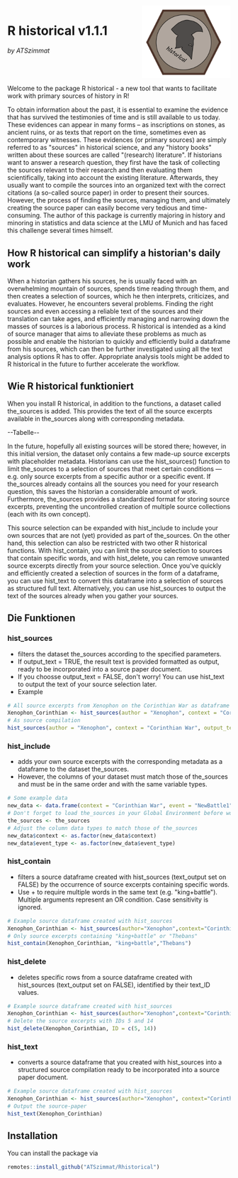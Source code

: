 <div style="overflow: hidden;">
  <img src="images/Logo_historical_end.jpg" width="200" style="float: right; margin-left: 20px;">
  <h1>R historical v1.1.1</h1> 
  <p><em>by ATSzimmat</em></p>
</div>

Welcome to the package R historical - a new tool that wants to facilitate work with primary sources of history in R!

To obtain information about the past, it is essential to examine the evidence that has survived the testimonies of time and is still available to us today. These evidences can appear in many forms – as inscriptions on stones, as ancient ruins, or as texts that report on the time, sometimes even as contemporary witnesses. These evidences (or primary sources) are simply referred to as "sources" in historical science, and any "history books" written about these sources are called "(research) literature".
If historians want to answer a research question, they first have the task of collecting the sources relevant to their research and then evaluating them scientifically, taking into account the existing literature. Afterwards, they usually want to compile the sources into an organized text with the correct citations (a so-called source paper) in order to present their sources. However, the process of finding the sources, managing them, and ultimately creating the source paper can easily become very tedious and time-consuming. The author of this package is currently majoring in history and minoring in statistics and data science at the LMU of Munich and has faced this challenge several times himself.

## How R historical can simplify a historian's daily work
When a historian gathers his sources, he is usually faced with an overwhelming mountain of sources, spends time reading through them, and then creates a selection of sources, which he then interprets, criticizes, and evaluates. However, he encounters several problems. Finding the right sources and even accessing a reliable text of the sources and their translation can take ages, and efficiently managing and narrowing down the masses of sources is a laborious process.
R historical is intended as a kind of source manager that aims to alleviate these problems as much as possible and enable the historian to quickly and efficiently build a dataframe from his sources, which can then be further investigated using all the text analysis options R has to offer. Appropriate analysis tools might be added to R historical in the future to further accelerate the workflow.
## Wie R historical funktioniert
When you install R historical, in addition to the functions, a dataset called the_sources is added. This provides the text of all the source excerpts available in the_sources along with corresponding metadata.

--Tabelle--

In the future, hopefully all existing sources will be stored there; however, in this initial version, the dataset only contains a few made-up source excerpts with placeholder metadata. Historians can use the hist_sources() function to limit the_sources to a selection of sources that meet certain conditions — e.g. only source excerpts from a specific author or a specific event. If the_sources already contains all the sources you need for your research question, this saves the historian a considerable amount of work. Furthermore, the_sources provides a standardized format for storing source excerpts, preventing the uncontrolled creation of multiple source collections (each with its own concept).

This source selection can be expanded with hist_include to include your own sources that are not (yet) provided as part of the_sources. On the other hand, this selection can also be restricted with two other R historical functions. With hist_contain, you can limit the source selection to sources that contain specific words, and with hist_delete, you can remove unwanted source excerpts directly from your source selection.
Once you've quickly and efficiently created a selection of sources in the form of a dataframe, you can use hist_text to convert this dataframe into a selection of sources as structured full text. Alternatively, you can use hist_sources to output the text of the sources already when you gather your sources.

## Die Funktionen
### hist_sources
- filters the dataset the_sources according to the specified parameters.
- If output_text = TRUE, the result text is provided formatted as output, ready to be incorporated into a source paper document.
- If you choosse output_text = FALSE, don't worry! You can use hist_text to output the text of your source selection later.
- Example
```r
# All source excerpts from Xenophon on the Corinthian War as dataframe
Xenophon_Corinthian <- hist_sources(author = "Xenophon", context = "Corinthian War", output_text = FALSE)
# As source compilation
hist_sources(author = "Xenophon", context = "Corinthian War", output_text = TRUE)
```
### hist_include
- adds your own source excerpts with the corresponding metadata as a dataframe to the dataset the_sources.
- However, the columns of your dataset must match those of the_sources and must be in the same order and with the same variable types.
```r
# Some example data
new_data <- data.frame(context = "Corinthian War", event = "NewBattle1", author = "Plutarch", work = "Work3", citation = "NewCitation6", text_ID = 15, text = "The fleets clashed near Cnidus.", event_type = "battle", stringsAsFactors = FALSE)
# Don't forget to load the_sources in your Global Environment before working with hist_include
the_sources <- the_sources
# Adjust the column data types to match those of the_sources
new_data$context <- as.factor(new_data$context)
new_data$event_type <- as.factor(new_data$event_type)
```
### hist_contain
- filters a source dataframe created with hist_sources (text_output set on FALSE) by the occurrence of source excerpts containing specific words.
- Use + to require multiple words in the same text (e.g. "king+battle"). Multiple arguments represent an OR condition. Case sensitivity is ignored.
```r
# Example source dataframe created with hist_sources
Xenophon_Corinthian <- hist_sources(author="Xenophon",context="Corinthian War", output_text = FALSE)
# Only source excerpts containing "king+battle" or "Thebans"
hist_contain(Xenophon_Corinthian, "king+battle","Thebans")
```
### hist_delete
- deletes specific rows from a source dataframe created with hist_sources (text_output set on FALSE), identified by their text_ID values.
```r
# Example source dataframe created with hist_sources
Xenophon_Corinthian <- hist_sources(author="Xenophon",context="Corinthian War", output_text = FALSE)
# Delete the source excerpts with IDs 5 and 14
hist_delete(Xenophon_Corinthian, ID = c(5, 14))
```
### hist_text
- converts a source dataframe that you created with hist_sources into a structured source compilation ready to be incorporated into a source paper document.
```r
# Example source dataframe created with hist_sources
Xenophon_Corinthian <- hist_sources(author="Xenophon", context="Corinthian War", output_text = FALSE)
# Output the source-paper
hist_text(Xenophon_Corinthian)
```

## Installation

You can install the package via 
```r
remotes::install_github("ATSzimmat/Rhistorical")
```



